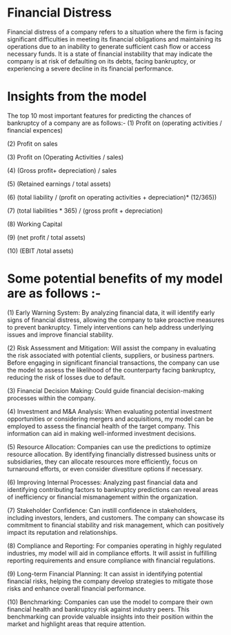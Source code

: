 # Financial Distress
Financial distress of a company refers to a situation where the firm is facing significant difficulties in meeting its financial obligations and maintaining its operations due to an inability to generate sufficient cash flow or access necessary funds. It is a state of financial instability that may indicate the company is at risk of defaulting on its debts, facing bankruptcy, or experiencing a severe decline in its financial performance.

# Insights from the model 
The top 10 most important features for predicting the chances of bankruptcy of a company are as follows:-
(1) Profit on (operating activities / financial expences)

(2) Profit on sales

(3) Profit on (Operating Activities / sales)

(4) (Gross profit+ depreciation) / sales

(5) (Retained earnings / total assets)

(6) (total liability / (profit on operating activities + depreciation)* (12/365))

(7) (total liabilities * 365) / (gross profit + depreciation)

(8) Working Capital

(9) (net profit / total assets)

(10) (EBIT /total assets)

# Some potential benefits of my model are as follows :- 
(1) Early Warning System: By analyzing financial data, it will identify early signs of financial distress, allowing the company to take proactive measures to prevent bankruptcy. Timely interventions can help address underlying issues and improve financial stability.

(2) Risk Assessment and Mitigation: Will assist the company in evaluating the risk associated with potential clients, suppliers, or business partners. Before engaging in significant financial transactions, the company can use the model to assess the likelihood of the counterparty facing bankruptcy, reducing the risk of losses due to default.

(3) Financial Decision Making: Could guide financial decision-making processes within the company. 

(4) Investment and M&A Analysis: When evaluating potential investment opportunities or considering mergers and acquisitions, my model can be employed to assess the financial health of the target company. This information can aid in making well-informed investment decisions.

(5) Resource Allocation: Companies can use the predictions to optimize resource allocation. By identifying financially distressed business units or subsidiaries, they can allocate resources more efficiently, focus on turnaround efforts, or even consider divestiture options if necessary.

(6) Improving Internal Processes: Analyzing past financial data and identifying contributing factors to bankruptcy predictions can reveal areas of inefficiency or financial mismanagement within the organization.

(7) Stakeholder Confidence: Can instill confidence in stakeholders, including investors, lenders, and customers. The company can showcase its commitment to financial stability and risk management, which can positively impact its reputation and relationships.

(8) Compliance and Reporting: For companies operating in highly regulated industries, my model will aid in compliance efforts. It will assist in fulfilling reporting requirements and ensure compliance with financial regulations.

(9) Long-term Financial Planning: It can assist in identifying potential financial risks, helping the company develop strategies to mitigate those risks and enhance overall financial performance.

(10) Benchmarking: Companies can use the model to compare their own financial health and bankruptcy risk against industry peers. This benchmarking can provide valuable insights into their position within the market and highlight areas that require attention.
